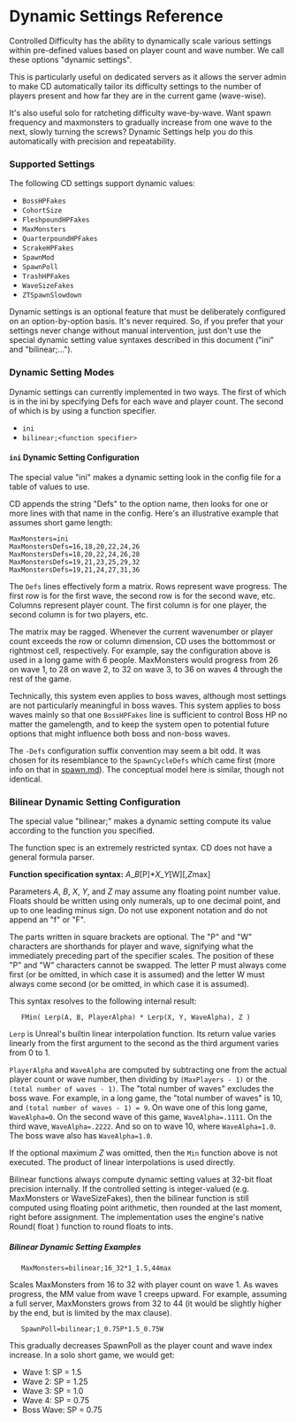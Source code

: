 # Dynamic Settings Reference

Controlled Difficulty has the ability to dynamically scale various settings within pre-defined values based on player count and wave number.
We call these options "dynamic settings".

This is particularly useful on dedicated servers as it allows the server admin to make CD automatically tailor its difficulty
settings to the number of players present and how far they are in the current game (wave-wise).

It's also useful solo for ratcheting difficulty wave-by-wave.  Want spawn frequency and maxmonsters to gradually
increase from one wave to the next, slowly turning the screws?  Dynamic Settings help you do this automatically
with precision and repeatability.

### Supported Settings

The following CD settings support dynamic values:

* `BossHPFakes`
* `CohortSize`
* `FleshpoundHPFakes`
* `MaxMonsters`
* `QuarterpoundHPFakes`
* `ScrakeHPFakes`
* `SpawnMod`
* `SpawnPoll`
* `TrashHPFakes`
* `WaveSizeFakes`
* `ZTSpawnSlowdown`

Dynamic settings is an optional feature that must be deliberately configured on an option-by-option basis.
It's never required.  So, if you prefer that your settings never change without manual intervention, just
don't use the special dynamic setting value syntaxes described in this document ("ini" and "bilinear;...").

### Dynamic Setting Modes

Dynamic settings can currently implemented in two ways. The first of which is in the ini by specifying Defs for each wave and player count.
The second of which is by using a function specifier.

* `ini`
* `bilinear;<function specifier>`

#### `ini` Dynamic Setting Configuration

The special value "ini" makes a dynamic setting look in the config file for a table of values to use.

CD appends the string "Defs" to the option name, then looks for one or more lines with that
name in the config.  Here's an illustrative example that assumes short game length:

```
MaxMonsters=ini
MaxMonstersDefs=16,18,20,22,24,26
MaxMonstersDefs=18,20,22,24,26,28
MaxMonstersDefs=19,21,23,25,29,32
MaxMonstersDefs=19,21,24,27,31,36
```

The `Defs` lines effectively form a matrix.  Rows represent wave progress.  The first row is for the
first wave, the second row is for the second wave, etc.  Columns represent player count.  The first
column is for one player, the second column is for two players, etc.

The matrix may be ragged.  Whenever the current wavenumber or player count exceeds the row or column
dimension, CD uses the bottommost or rightmost cell, respectively.  For example, say the configuration
above is used in a long game with 6 people.  MaxMonsters would progress from 26 on wave 1, to 28 on
wave 2, to 32 on wave 3, to 36 on waves 4 through the rest of the game.

Technically, this system even applies to boss waves, although most settings are not particularly meaningful in
boss waves.  This system applies to boss waves mainly so that one `BossHPFakes` line is sufficient to
control Boss HP no matter the gamelength, and to keep the system open to potential future options that
might influence both boss and non-boss waves.

The `-Defs` configuration suffix convention may seem a bit odd.  It was chosen for its resemblance to
the `SpawnCycleDefs` which came first (more info on that in [spawn.md](spawn.md)).  The conceptual
model here is similar, though not identical.

### Bilinear Dynamic Setting Configuration

The special value "bilinear;<function specifier>" makes a dynamic setting compute its value according to
the function you specified.

The function spec is an extremely restricted syntax.  CD does not have a general formula parser.

**Function specification syntax:**  *A*\_*B*[P]\**X*\_*Y*[W][,*Z*max]

Parameters *A*, *B*, *X*, *Y*, and *Z* may assume any floating point number value.  Floats should be
written using only numerals, up to one decimal point, and up to one leading minus sign.  Do not use
exponent notation and do not append an "f" or "F".

The parts written in square brackets are optional.  The "P" and "W" characters are shorthands for
player and wave, signifying what the immediately preceding part of the specifier scales.
The position of these "P" and "W" characters cannot be swapped.
The letter P must always come first (or be omitted, in which case
it is assumed) and the letter W must always come second (or be omitted, in which case it is assumed).

This syntax resolves to the following internal result:

```
   FMin( Lerp(A, B, PlayerAlpha) * Lerp(X, Y, WaveAlpha), Z )
```

`Lerp` is Unreal's builtin linear interpolation function.  Its return value varies linearly from the
first argument to the second as the third argument varies from 0 to 1.

`PlayerAlpha` and `WaveAlpha` are computed by subtracting one from the actual player count or wave number,
then dividing by `(MaxPlayers - 1)` or the `(total number of waves - 1)`.  The "total number of
waves" excludes the boss wave.  For example, in a long game, the "total number of waves" is 10,
and `(total number of waves - 1) = 9`.  On wave one of this long game, `WaveAlpha=0`.  On the second
wave of this game, `WaveAlpha=.1111`.  On the third wave, `WaveAlpha=.2222`.  And so on to wave 10,
where `WaveAlpha=1.0`.  The boss wave also has `WaveAlpha=1.0`.

If the optional maximum *Z* was omitted, then the `Min` function above is not executed.  The product
of linear interpolations is used directly.

Bilinear functions always compute dynamic setting values at 32-bit float precision internally.
If the controlled setting is integer-valued (e.g. MaxMonsters or WaveSizeFakes), then the bilinear
function is still computed using floating point arithmetic, then rounded at the last moment,
right before assignment.  The implementation uses the engine's native Round( float ) function
to round floats to ints.

##### Bilinear Dynamic Setting Examples

```
   MaxMonsters=bilinear;16_32*1_1.5,44max
```

Scales MaxMonsters from 16 to 32 with player count on wave 1.
As waves progress, the MM value from wave 1 creeps upward.
For example, assuming a full server, MaxMonsters grows from 32
to 44 (it would be slightly higher by the end, but is limited
by the max clause).

```
   SpawnPoll=bilinear;1_0.75P*1.5_0.75W
```

This gradually decreases SpawnPoll as the player count and 
wave index increase.  In a solo short game, we would get:

* Wave 1: SP = 1.5
* Wave 2: SP = 1.25
* Wave 3: SP = 1.0
* Wave 4: SP = 0.75
* Boss Wave: SP = 0.75
